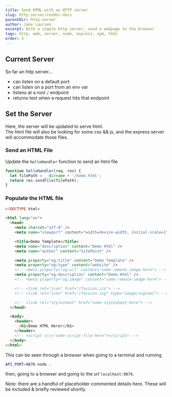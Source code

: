 ```yaml
---
title: Send HTML with an HTTP server
slug: http-server/render-docs
parentDir: http-server
author: Jake Laursen
excerpt: With a simple http server, send a webpage to the browser
tags: http, web, server, node, express, npm, html
order: 3
---
```


## Current Server

So far an http server...

- can listen on a default port
- can listen on a port from an env var
- listens at a root `/` endpoint
- returns text when a request hits that endpoint

## Set the Server

Here, the server will be updated to serve html.  
The html file will also be looking for some css && js, and the express server will accommodate those files.

### Send an HTML File

Update the `helloHandler` function to send an html file

```javascript
function helloHandler(req, res) {
  let filePath = __dirname + '/home.html';
  return res.sendFile(filePath);
}
```

### Populate the HTML file

```html
<!DOCTYPE html>

<html lang="en">
  <head>
    <meta charset="utf-8" />
    <meta name="viewport" content="width=device-width, initial-scale=1" />

    <title>Demo Template</title>
    <meta name="description" content="Demo Html" />
    <meta name="author" content="SitePoint" />

    <meta property="og:title" content="Demo Template" />
    <meta property="og:type" content="website" />
    <!-- <meta property="og:url" content="some-remote-image-here"> -->
    <meta property="og:description" content="Demo Html" />
    <!-- <meta property="og:image" content="some-remote-image-here"> -->

    <!-- <link rel="icon" href="/favicon.ico"> -->
    <!-- <link rel="icon" href="/favicon.svg" type="image/svg+xml"> -->

    <!-- <link rel="stylesheet" href="some-stylesheet-here"> -->
  </head>

  <body>
    <header>
      <h1>Demo HTML Here!</h1>
    </header>
    <!-- <script src="some-script-file-here"></script> -->
  </body>
</html>
```

This can be seen through a browser when going to a terminal and running

```bash
API_PORT=9876 node .
```

then, going to a browser and going to the url
`localhost:9876`.

Note: there are a handful of placeholder commented details here. These will be included & briefly reviewed shortly.
